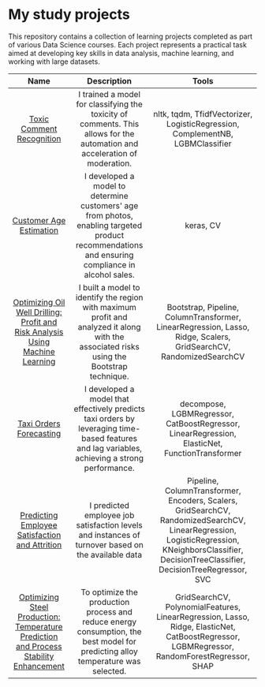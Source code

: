 # My study projects

This repository contains a collection of learning projects completed as part of various Data Science courses. Each project represents a practical task aimed at developing key skills in data analysis, machine learning, and working with large datasets.

| Name | Description | Tools |
| :--------: | :-------: | :-------: |
|[Toxic Comment Recognition](https://github.com/masha-ds/yp-projects/tree/main/toxic_comment_recognition) | I trained a model for classifying the toxicity of comments. This allows for the automation and acceleration of moderation.|nltk, tqdm, TfidfVectorizer, LogisticRegression, ComplementNB, LGBMClassifier|
|[Customer Age Estimation](https://github.com/masha-ds/yp-projects/tree/main/cv_customer_age_recognition) |I developed a model to determine customers' age from photos, enabling targeted product recommendations and ensuring compliance in alcohol sales.|keras, CV|
|[Optimizing Oil Well Drilling: Profit and Risk Analysis Using Machine Learning](https://github.com/masha-ds/yp-projects/tree/main/best_location_for_drilling) |I built a model to identify the region with maximum profit and analyzed it along with the associated risks using the Bootstrap technique.|Bootstrap, Pipeline, ColumnTransformer, LinearRegression, Lasso, Ridge, Scalers, GridSearchCV, RandomizedSearchCV|
|[Taxi Orders Forecasting](https://github.com/masha-ds/yp-projects/tree/main/time_series_taxi_ordering) |I developed a model that effectively predicts taxi orders by leveraging time-based features and lag variables, achieving a strong performance.|decompose, LGBMRegressor, CatBoostRegressor, LinearRegression, ElasticNet, FunctionTransformer|
|[Predicting Employee Satisfaction and Attrition](https://github.com/masha-ds/yp-projects/tree/main/hr-project)| I predicted employee job satisfaction levels and instances of turnover based on the available data|Pipeline, ColumnTransformer, Encoders, Scalers, GridSearchCV, RandomizedSearchCV, LinearRegression, LogisticRegression, KNeighborsClassifier, DecisionTreeClassifier, DecisionTreeRegressor, SVC|
|[Optimizing Steel Production: Temperature Prediction and Process Stability Enhancement](https://github.com/masha-ds/yp-projects/tree/main/steel_prod_temp_prediction) |To optimize the production process and reduce energy consumption, the best model for predicting alloy temperature was selected.|GridSearchCV, PolynomialFeatures, LinearRegression, Lasso, Ridge, ElasticNet, CatBoostRegressor, LGBMRegressor, RandomForestRegressor, SHAP|



